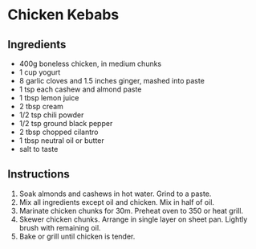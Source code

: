 # Chicken Kebabs

## Ingredients

- 400g boneless chicken, in medium chunks
- 1 cup yogurt
- 8 garlic cloves and 1.5 inches ginger, mashed into paste
- 1 tsp each cashew and almond paste
- 1 tbsp lemon juice
- 2 tbsp cream
- 1/2 tsp chili powder
- 1/2 tsp ground black pepper
- 2 tbsp chopped cilantro
- 1 tbsp neutral oil or butter
- salt to taste

## Instructions

1. Soak almonds and cashews in hot water. Grind to a paste.
2. Mix all ingredients except oil and chicken. Mix in half of oil.
3. Marinate chicken chunks for 30m. Preheat oven to 350 or heat grill.
4. Skewer chicken chunks. Arrange in single layer on sheet pan. Lightly brush with remaining oil.
5. Bake or grill until chicken is tender.

